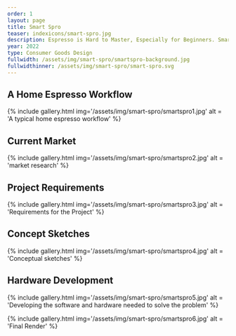 ```yaml
---
order: 1
layout: page
title: Smart Spro
teaser: indexicons/smart-spro.jpg
description: Espresso is Hard to Master, Especially for Beginners. Smart Spro attempts to be an open-source and hackable framework to allow better control of the popular E61-based espresso machines.
year: 2022
type: Consumer Goods Design
fullwidth: /assets/img/smart-spro/smartspro-background.jpg
fullwidthinner: /assets/img/smart-spro/smart-spro.svg
---
```




## A Home Espresso Workflow
{% include gallery.html img='/assets/img/smart-spro/smartspro1.jpg' alt = 'A typical home espresso workflow' %}


## Current Market

{% include gallery.html img='/assets/img/smart-spro/smartspro2.jpg' alt = 'market research' %}

## Project Requirements
{% include gallery.html img='/assets/img/smart-spro/smartspro3.jpg' alt = 'Requirements for the Project' %}

## Concept Sketches
{% include gallery.html img='/assets/img/smart-spro/smartspro4.jpg' alt = 'Conceptual sketches' %}

## Hardware Development
{% include gallery.html img='/assets/img/smart-spro/smartspro5.jpg' alt = 'Developing the software and hardware needed to solve the problem' %}

{% include gallery.html img='/assets/img/smart-spro/smartspro6.jpg' alt = 'Final Render' %}